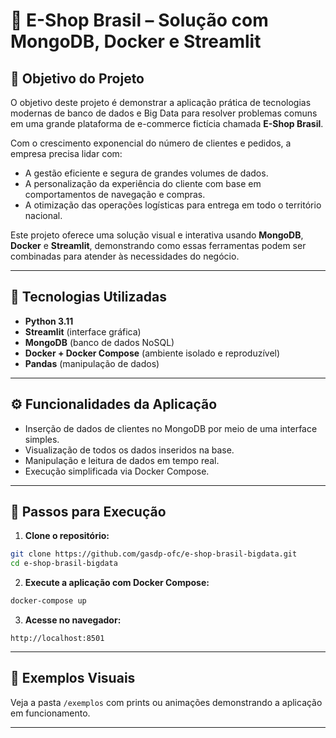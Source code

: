 # 🛒 E-Shop Brasil – Solução com MongoDB, Docker e Streamlit

## 🎯 Objetivo do Projeto

O objetivo deste projeto é demonstrar a aplicação prática de tecnologias modernas de banco de dados e Big Data para resolver problemas comuns em uma grande plataforma de e-commerce fictícia chamada **E-Shop Brasil**.

Com o crescimento exponencial do número de clientes e pedidos, a empresa precisa lidar com:
- A gestão eficiente e segura de grandes volumes de dados.
- A personalização da experiência do cliente com base em comportamentos de navegação e compras.
- A otimização das operações logísticas para entrega em todo o território nacional.

Este projeto oferece uma solução visual e interativa usando **MongoDB**, **Docker** e **Streamlit**, demonstrando como essas ferramentas podem ser combinadas para atender às necessidades do negócio.

---

## 🧰 Tecnologias Utilizadas

- **Python 3.11**
- **Streamlit** (interface gráfica)
- **MongoDB** (banco de dados NoSQL)
- **Docker + Docker Compose** (ambiente isolado e reproduzível)
- **Pandas** (manipulação de dados)

---

## ⚙️ Funcionalidades da Aplicação

- Inserção de dados de clientes no MongoDB por meio de uma interface simples.
- Visualização de todos os dados inseridos na base.
- Manipulação e leitura de dados em tempo real.
- Execução simplificada via Docker Compose.

---

## 🚀 Passos para Execução

1. **Clone o repositório:**

```bash
git clone https://github.com/gasdp-ofc/e-shop-brasil-bigdata.git
cd e-shop-brasil-bigdata
```

2. **Execute a aplicação com Docker Compose:**

```bash
docker-compose up
```

3. **Acesse no navegador:**

```
http://localhost:8501
```

---

## 📸 Exemplos Visuais

Veja a pasta `/exemplos` com prints ou animações demonstrando a aplicação em funcionamento.

---


